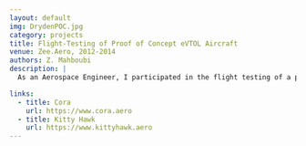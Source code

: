 ```yaml
---
layout: default
img: DrydenPOC.jpg
category: projects
title: Flight-Testing of Proof of Concept eVTOL Aircraft
venue: Zee.Aero, 2012-2014
authors: Z. Mahboubi
description: |
  As an Aerospace Engineer, I participated in the flight testing of a proof of concept eVTOL aircraft. This included numerous flight-test campaigns at NASA facilities (Armstrong Flight Research Center (formerly Dryden) and Ames Research Center) in which I helped plan, execute, and monitor the performance of the aircraft and its subsystems.

links:
  - title: Cora
    url: https://www.cora.aero
  - title: Kitty Hawk
    url: https://www.kittyhawk.aero
---
```


